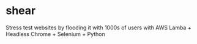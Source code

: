 # shear
Stress test websites by flooding it with 1000s of users with AWS Lamba + Headless Chrome + Selenium + Python
